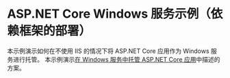 # <a name="aspnet-core-windows-service-sample-framework-dependent-deployment"></a>ASP.NET Core Windows 服务示例（依赖框架的部署）

本示例演示如何在不使用 IIS 的情况下将 ASP.NET Core 应用作为 Windows 服务进行托管。 本示例演示[在 Windows 服务中托管 ASP.NET Core 应用](https://docs.microsoft.com/aspnet/core/host-and-deploy/windows-service)中描述的方案。
